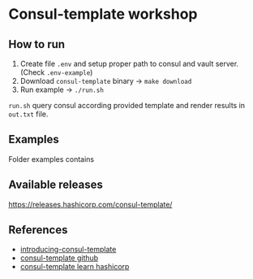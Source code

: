 # Consul-template workshop

## How to run
1. Create file `.env` and setup proper path to consul and vault server. (Check `.env-example`)
2. Download `consul-template` binary -> `make download`
3. Run example -> `./run.sh`

`run.sh` query consul according provided template and render results in `out.txt` file.

## Examples
Folder examples contains 
## Available releases
https://releases.hashicorp.com/consul-template/ 

## References
* [introducing-consul-template](https://www.hashicorp.com/blog/introducing-consul-template/)
* [consul-template github](https://github.com/hashicorp/consul-template)
* [consul-template learn hashicorp](https://learn.hashicorp.com/consul/developer-configuration/consul-template)